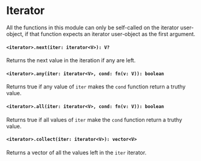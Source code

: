 # Iterator
All the functions in this module can only be self-called on the iterator user-object, if that function expects an iterator user-object as the first argument.

#### `<iterator>.next(iter: iterator<V>): V?`
Returns the next value in the iteration if any are left.

#### `<iterator>.any(iter: iterator<V>, cond: fn(v: V)): boolean`
Returns true if any value of `iter` makes the `cond` function return a truthy value.

#### `<iterator>.all(iter: iterator<V>, cond: fn(v: V)): boolean`
Returns true if all values of `iter` make the `cond` function return a truthy value.

#### `<iterator>.collect(iter: iterator<V>): vector<V>`
Returns a vector of all the values left in the `iter` iterator.
